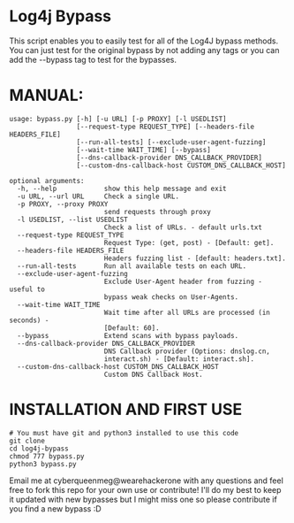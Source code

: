 # Log4j Bypass

This script enables you to easily test for all of the Log4J bypass methods. You can just test for the original bypass by not adding any tags or you can add the --bypass tag to test for the bypasses.

# MANUAL:
```
usage: bypass.py [-h] [-u URL] [-p PROXY] [-l USEDLIST]
                 [--request-type REQUEST_TYPE] [--headers-file HEADERS_FILE]
                 [--run-all-tests] [--exclude-user-agent-fuzzing]
                 [--wait-time WAIT_TIME] [--bypass]
                 [--dns-callback-provider DNS_CALLBACK_PROVIDER]
                 [--custom-dns-callback-host CUSTOM_DNS_CALLBACK_HOST]

optional arguments:
  -h, --help            show this help message and exit
  -u URL, --url URL     Check a single URL.
  -p PROXY, --proxy PROXY
                        send requests through proxy
  -l USEDLIST, --list USEDLIST
                        Check a list of URLs. - default urls.txt
  --request-type REQUEST_TYPE
                        Request Type: (get, post) - [Default: get].
  --headers-file HEADERS_FILE
                        Headers fuzzing list - [default: headers.txt].
  --run-all-tests       Run all available tests on each URL.
  --exclude-user-agent-fuzzing
                        Exclude User-Agent header from fuzzing - useful to
                        bypass weak checks on User-Agents.
  --wait-time WAIT_TIME
                        Wait time after all URLs are processed (in seconds) -
                        [Default: 60].
  --bypass              Extend scans with bypass payloads.
  --dns-callback-provider DNS_CALLBACK_PROVIDER
                        DNS Callback provider (Options: dnslog.cn,
                        interact.sh) - [Default: interact.sh].
  --custom-dns-callback-host CUSTOM_DNS_CALLBACK_HOST
                        Custom DNS Callback Host.
```

# INSTALLATION AND FIRST USE
```
# You must have git and python3 installed to use this code
git clone 
cd log4j-bypass
chmod 777 bypass.py
python3 bypass.py
```

Email me at cyberqueenmeg@wearehackerone with any questions and feel free to fork this repo for your own use or contribute! I'll do my best to keep it updated with new bypasses but I might miss one so please contribute if you find a new bypass :D
